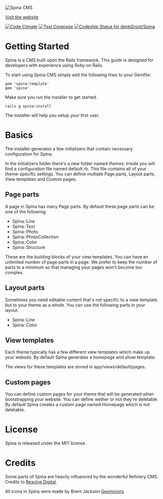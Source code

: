 ![Spina CMS](http://www.denkwebsite.nl/spinacms.png)

[Visit the website](http://www.spinacms.com)

[![Code Climate](https://codeclimate.com/github/denkGroot/Spina/badges/gpa.svg)](https://codeclimate.com/github/denkGroot/Spina) [![Test Coverage](https://codeclimate.com/github/denkGroot/Spina/badges/coverage.svg)](https://codeclimate.com/github/denkGroot/Spina/coverage) [ ![Codeship Status for denkGroot/Spina](https://codeship.com/projects/e13debf0-e6af-0132-8abf-32d84f3372de/status?branch=master)](https://codeship.com/projects/82322)

# Getting Started

Spina is a CMS built upon the Rails framework. This guide is designed for developers with experience using Ruby on Rails. 

To start using Spina CMS simply add the following lines to your Gemfile:

    gem 'spina-template'
    gem 'spina'

Make sure you run the installer to get started.

    rails g spina:install

The installer will help you setup your first user.

# Basics

The installer generates a few initializers that contain necessary configuration for Spina.

In the initializers folder there's a new folder named *themes*. Inside you will find a configuration file named default.rb. This file contains all of your theme-specific settings. You can define multiple Page parts, Layout parts, View templates and Custom pages.

## Page parts

A page in Spina has many Page parts. By default these page parts can be one of the following:

- Spina::Line
- Spina::Text
- Spina::Photo
- Spina::PhotoCollection
- Spina::Color
- Spina::Structure

These are the building blocks of your view templates. You can have an unlimited number of page parts in a page. We prefer to keep the number of parts to a minimum so that managing your pages won't become too complex.

## Layout parts

Sometimes you need editable content that's not specific to a view template but to your theme as a whole. You can use the following parts in your layout.

- Spina::Line
- Spina::Color

## View templates

Each theme typically has a few different view templates which make up your website. By default Spina generates a *homepage* and *show* template.

The views for these templates are stored in app/views/default/pages.

## Custom pages

You can define custom pages for your theme that will be generated when bootstrapping your website. You can define wether or not they're deletable. By default Spina creates a custom page named Homepage which is not deletable.

# License

Spina is released under the MIT license.

# Credits

Some parts of Spina are heavily influenced by the wonderful Refinery CMS. Credits to [Resolve Digital](http://resolve.digital).

All icons in Spina were made by Brent Jackson [Geomicons](http://jxnblk.com/geomicons-wired/)